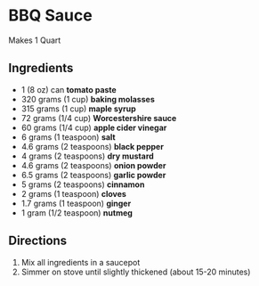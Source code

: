 # BBQ Sauce

Makes 1 Quart

## Ingredients

- 1 (8 oz) can **tomato paste**
- 320 grams (1 cup) **baking molasses**
- 315 grams (1 cup) **maple syrup**
- 72 grams (1/4 cup) **Worcestershire sauce**
- 60 grams (1/4 cup) **apple cider vinegar**
- 6 grams (1 teaspoon) **salt**
- 4.6 grams (2 teaspoons) **black pepper**
- 4 grams (2 teaspoons) **dry mustard**
- 4.6 grams (2 teaspoons) **onion powder**
- 6.5 grams (2 teaspoons) **garlic powder**
- 5 grams (2 teaspoons) **cinnamon**
- 2 grams (1 teaspoon) **cloves**
- 1.7 grams (1 teaspoon) **ginger**
- 1 gram (1/2 teaspoon) **nutmeg**

## Directions

1. Mix all ingredients in a saucepot
1. Simmer on stove until slightly thickened (about 15-20 minutes)
